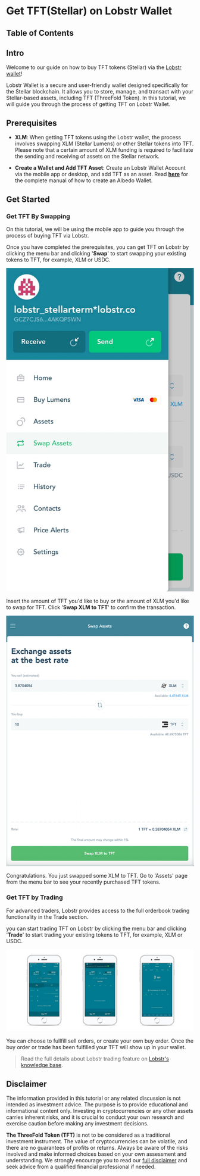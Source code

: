 # Get TFT(Stellar) on Lobstr Wallet

<h2>Table of Contents</h2>

## Intro

Welcome to our guide on how to buy TFT tokens (Stellar) via the [Lobstr wallet](https://lobstr.co/)! 

Lobstr Wallet is a secure and user-friendly wallet designed specifically for the Stellar blockchain. It allows you to store, manage, and transact with your Stellar-based assets, including TFT (ThreeFold Token). In this tutorial, we will guide you through the process of getting TFT on Lobstr Wallet.

## Prerequisites

- **XLM**: When getting TFT tokens using the Lobstr wallet, the process involves swapping XLM (Stellar Lumens) or other Stellar tokens into TFT. Please note that a certain amount of XLM funding is required to facilitate the sending and receiving of assets on the Stellar network.

- **Create a Wallet and Add TFT Asset**: Create an Lobstr Wallet Account via the mobile app or desktop, and add TFT as an asset. Read [**here**](../storetft/lobstr_wallet.md) for the complete manual of how to create an Albedo Wallet.

## Get Started

### Get TFT By Swapping

On this tutorial, we will be using the mobile app to guide you through the process of buying TFT via Lobstr.

Once you have completed the prerequisites, you can get TFT on Lobstr by clicking the menu bar and clicking '**Swap**' to start swapping your existing tokens to TFT, for example, XLM or USDC.

![](IMG/../img/lobstr_swap.jpeg)

Insert the amount of TFT you'd like to buy or the amount of XLM you'd like to swap for TFT. Click '**Swap XLM to TFT**' to confirm the transaction.

![](img/threefold__lobstr_swap_tft_.jpg)

 Congratulations. You just swapped some XLM to TFT. Go to 'Assets' page from the menu bar to see your recently purchased TFT tokens.

 ### Get TFT by Trading

 For advanced traders, Lobstr provides access to the full orderbook trading functionality in the Trade section. 

 you can start trading TFT on Lobstr by clicking the menu bar and clicking '**Trade**' to start trading your existing tokens to TFT, for example, XLM or USDC.

 ![](IMG/../img/lobstr_trade.jpeg)

You can choose to fullfill sell orders, or create your own buy order. Once the buy order or trade has been fulfilled your TFT will show up in your wallet.

> Read the full details about Lobstr trading feature on [Lobstr's knowledge base](https://lobstr.freshdesk.com/support/solutions/articles/151000001080-trading-in-lobstr-wallet).

## Disclaimer

The information provided in this tutorial or any related discussion is not intended as investment advice. The purpose is to provide educational and informational content only. Investing in cryptocurrencies or any other assets carries inherent risks, and it is crucial to conduct your own research and exercise caution before making any investment decisions. 

**The ThreeFold Token (TFT)** is not to be considered as a traditional investment instrument. The value of cryptocurrencies can be volatile, and there are no guarantees of profits or returns. Always be aware of the risks involved and make informed choices based on your own assessment and understanding. We strongly encourage you to read our [full disclaimer](https://library.threefold.me/info/legal/#/legal__disclaimer) and seek advice from a qualified financial professional if needed.